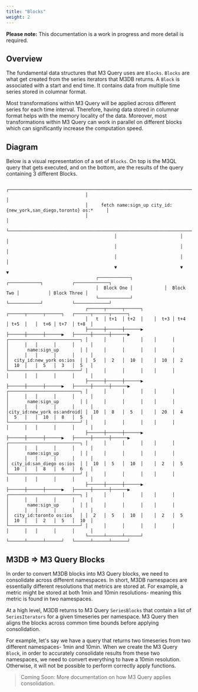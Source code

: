 ```yaml
---
title: "Blocks"
weight: 2
---
```


**Please note:** This documentation is a work in progress and more detail is required.

## Overview

The fundamental data structures that M3 Query uses are `Blocks`. `Blocks` are what get created from the series iterators that M3DB returns. A `Block` is associated with a start and end time. It contains data from multiple time series stored in columnar format.

Most transformations within M3 Query will be applied across different series for each time interval. Therefore, having data stored in columnar format helps with the memory locality of the data. Moreover, most transformations within M3 Query can work in parallel on different blocks which can significantly increase the computation speed.

## Diagram

Below is a visual representation of a set of `Blocks`. On top is the M3QL query that gets executed, and on the bottom, are the results of the query containing 3 different Blocks.

```
                              ┌───────────────────────────────────────────────────────────────────────┐
                              │                                                                       │
                              │     fetch name:sign_up city_id:{new_york,san_diego,toronto} os:*     │
                              │                                                                       │
                              └───────────────────────────────────────────────────────────────────────┘
                                         │                        │                         │
                                         │                        │                         │
                                         │                        │                         │
                                         ▼                        ▼                         ▼
                                  ┌────────────┐            ┌────────────┐           ┌─────────────┐
                                  │  Block One │            │  Block Two │           │ Block Three │
                                  └────────────┘            └────────────┘           └─────────────┘
                              ┌──────┬──────┬──────┐    ┌──────┬──────┬──────┐   ┌──────┬──────┬──────┐
                              │   t  │ t+1  │ t+2  │    │  t+3 │ t+4  │ t+5  │   │  t+6 │ t+7  │ t+8  │
                              ├──────┼──────┼──────▶    ├──────┼──────┼──────▶   ├──────┼──────┼──────▶
┌───────────────────────────┐ │      │      │      │    │      │      │      │   │      │      │      │
│       name:sign_up        │ │      │      │      │    │      │      │      │   │      │      │      │
│  city_id:new_york os:ios  │ │  5   │  2   │  10  │    │  10  │  2   │  10  │   │  5   │  3   │  5   │
└───────────────────────────┘ │      │      │      │    │      │      │      │   │      │      │      │
                              ├──────┼──────┼──────▶    ├──────┼──────┼──────▶   ├──────┼──────┼──────▶
┌───────────────────────────┐ │      │      │      │    │      │      │      │   │      │      │      │
│       name:sign_up        │ │      │      │      │    │      │      │      │   │      │      │      │
│city_id:new_york os:android│ │  10  │  8   │  5   │    │  20  │  4   │  5   │   │  10  │  8   │  5   │
└───────────────────────────┘ │      │      │      │    │      │      │      │   │      │      │      │
                              ├──────┼──────┼──────▶    ├──────┼──────┼──────▶   ├──────┼──────┼──────▶
┌───────────────────────────┐ │      │      │      │    │      │      │      │   │      │      │      │
│       name:sign_up        │ │      │      │      │    │      │      │      │   │      │      │      │
│ city_id:san_diego os:ios  │ │  10  │  5   │  10  │    │  2   │  5   │  10  │   │  8   │  6   │  6   │
└───────────────────────────┘ │      │      │      │    │      │      │      │   │      │      │      │
                              ├──────┼──────┼──────▶    ├──────┼──────┼──────▶   ├──────┼──────┼──────▶
┌───────────────────────────┐ │      │      │      │    │      │      │      │   │      │      │      │
│       name:sign_up        │ │      │      │      │    │      │      │      │   │      │      │      │
│  city_id:toronto os:ios   │ │  2   │  5   │  10  │    │  2   │  5   │  10  │   │  2   │  5   │  10  │
└───────────────────────────┘ │      │      │      │    │      │      │      │   │      │      │      │
                              └──────┴──────┴──────┘    └──────┴──────┴──────┘   └──────┴──────┴──────┘
```

## M3DB => M3 Query Blocks

In order to convert M3DB blocks into M3 Query blocks, we need to consolidate across different namespaces. In short, M3DB namespaces are essentially different resolutions that metrics are stored at. For example, a metric might be stored at both 1min and 10min resolutions- meaning this metric is found in two namespaces.

At a high level, M3DB returns to M3 Query `SeriesBlocks` that contain a list of `SeriesIterators` for a given timeseries per namespace. M3 Query then aligns the blocks across common time bounds before applying consolidation.

For example, let's say we have a query that returns two timeseries from two different namespaces- 1min and 10min. When we create the M3 Query `Block`, in order to accurately consolidate results from these two namespaces, we need to convert everything to have a 10min resolution. Otherwise, it will not be possible to perform correctly apply functions.

> Coming Soon: More documentation on how M3 Query applies consolidation.
